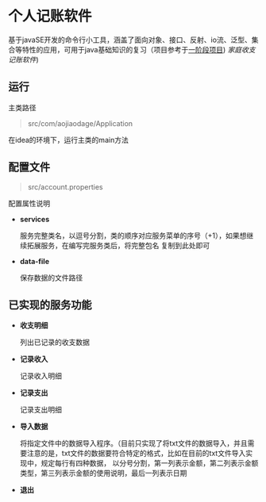 # 个人记账软件

基于javaSE开发的命令行小工具，涵盖了面向对象、接口、反射、io流、泛型、集合等特性的应用，可用于java基础知识的复习（项目参考于[一阶段项目](https://www.bilibili.com/video/BV1Kb411W75N)) *家庭收支记账软件*)

## 运行

主类路径

> src/com/aojiaodage/Application

在idea的环境下，运行主类的main方法

## 配置文件

> src/account.properties

配置属性说明

* **services** 
  
    服务完整类名，以逗号分割，类的顺序对应服务菜单的序号（+1），如果想继续拓展服务，在编写完服务类后，将完整包名 
  复制到此处即可

* **data-file**

    保存数据的文件路径

## 已实现的服务功能

- **收支明细**
  
    列出已记录的收支数据
  
- **记录收入**
  
    记录收入明细
  
- **记录支出**

    记录支出明细
  
- **导入数据**
    
    将指定文件中的数据导入程序。（目前只实现了将txt文件的数据导入，并且需要注意的是，txt文件的数据要符合特定的格式，比如在目前的txt文件导入实现中，规定每行有四种数据， 
  以分号分割，第一列表示金额，第二列表示金额类型，第三列表示金额的使用说明，最后一列表示日期
  
- **退出**